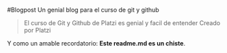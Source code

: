 #Blogpost
Un genial blog para el curso de git y github
> El curso de Git y Github de Platzi es genial y facil de entender
>Creado por Platzi

Y como un amable recordatorio: **Este readme.md es un chiste**.
